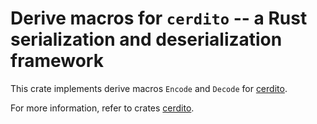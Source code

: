 # Derive macros for `cerdito` -- a Rust serialization and deserialization framework

This crate implements derive macros `Encode` and `Decode` for [cerdito](https://crates.io/crates/cerdito).

For more information, refer to crates [cerdito](https://crates.io/crates/cerdito).

